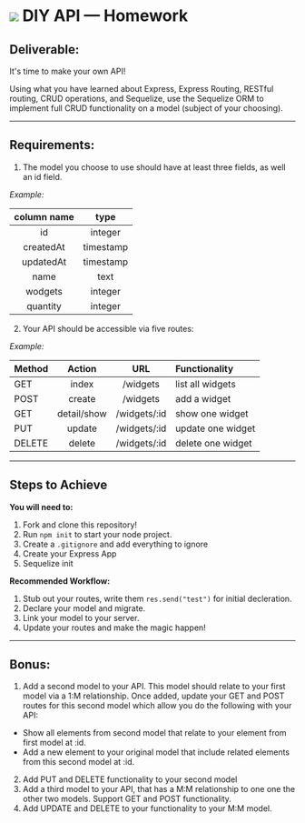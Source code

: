 # ![](https://ga-dash.s3.amazonaws.com/production/assets/logo-9f88ae6c9c3871690e33280fcf557f33.png) DIY API — Homework

## **Deliverable**:

It's time to make your own API! 

Using what you have learned about Express, Express Routing, RESTful routing, CRUD operations, and Sequelize, use the Sequelize ORM to implement full CRUD functionality on a model (subject of your choosing).

-----

## **Requirements**: 

1. The model you choose to use should have at least three fields, as well an id field. 

*Example:*

| column name | type |
|:-----------:|:----:|
|id | integer |
|createdAt | timestamp |
|updatedAt | timestamp |
|name | text |
|wodgets | integer |
|quantity | integer |


2. Your API should be accessible via five routes: 

*Example:*

| Method | Action | URL | Functionality |
|--------|:------:|:---:|:--------------|
| GET | index | /widgets | list all widgets |
| POST | create | /widgets | add a widget |
| GET | detail/show | /widgets/:id | show one widget |
| PUT | update | /widgets/:id | update one widget |
| DELETE | delete | /widgets/:id | delete one widget |

-------

## **Steps to Achieve**

**You will need to:**
1. Fork and clone this repository!
2. Run `npm init` to start your node project. 
3. Create a `.gitignore` and add everything to ignore
4. Create your Express App
5. Sequelize init

**Recommended Workflow:**
1. Stub out your routes, write them `res.send("test")` for initial decleration.
2. Declare your model and migrate.
3. Link your model to your server.
4. Update your routes and make the magic happen!

-------

## Bonus:

1. Add a second model to your API. This model should relate to your first model via a 1:M relationship. Once added, update your GET and POST routes for this second model which allow you do the following with your API: 
  * Show all elements from second model that relate to your element from first model at :id. 
  * Add a new element to your original model that include related elements from this second model at :id.
2. Add PUT and DELETE functionality to your second model
3. Add a third model to your API, that has a M:M relationship to one one the other two models. Support GET and POST functionality.
4. Add UPDATE and DELETE to your functionality to your M:M model.
